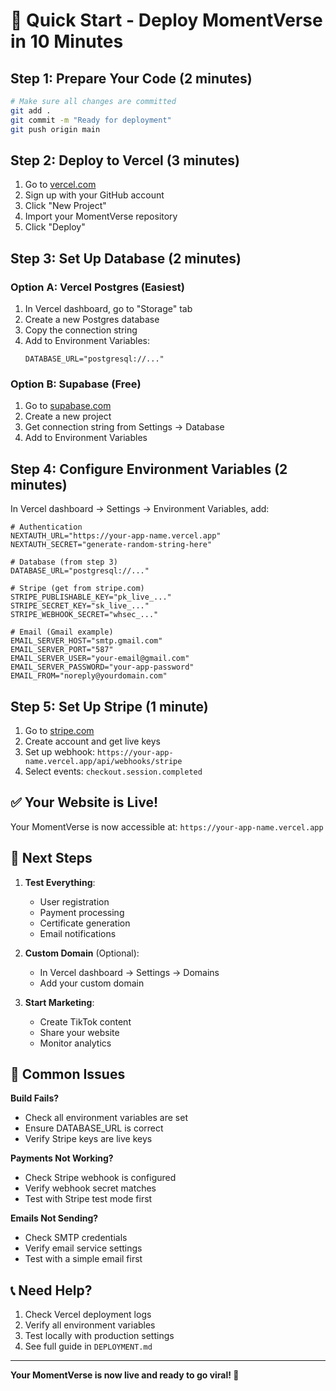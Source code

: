# 🚀 Quick Start - Deploy MomentVerse in 10 Minutes

## Step 1: Prepare Your Code (2 minutes)

```bash
# Make sure all changes are committed
git add .
git commit -m "Ready for deployment"
git push origin main
```

## Step 2: Deploy to Vercel (3 minutes)

1. Go to [vercel.com](https://vercel.com)
2. Sign up with your GitHub account
3. Click "New Project"
4. Import your MomentVerse repository
5. Click "Deploy"

## Step 3: Set Up Database (2 minutes)

### Option A: Vercel Postgres (Easiest)
1. In Vercel dashboard, go to "Storage" tab
2. Create a new Postgres database
3. Copy the connection string
4. Add to Environment Variables:
   ```
   DATABASE_URL="postgresql://..."
   ```

### Option B: Supabase (Free)
1. Go to [supabase.com](https://supabase.com)
2. Create a new project
3. Get connection string from Settings → Database
4. Add to Environment Variables

## Step 4: Configure Environment Variables (2 minutes)

In Vercel dashboard → Settings → Environment Variables, add:

```env
# Authentication
NEXTAUTH_URL="https://your-app-name.vercel.app"
NEXTAUTH_SECRET="generate-random-string-here"

# Database (from step 3)
DATABASE_URL="postgresql://..."

# Stripe (get from stripe.com)
STRIPE_PUBLISHABLE_KEY="pk_live_..."
STRIPE_SECRET_KEY="sk_live_..."
STRIPE_WEBHOOK_SECRET="whsec_..."

# Email (Gmail example)
EMAIL_SERVER_HOST="smtp.gmail.com"
EMAIL_SERVER_PORT="587"
EMAIL_SERVER_USER="your-email@gmail.com"
EMAIL_SERVER_PASSWORD="your-app-password"
EMAIL_FROM="noreply@yourdomain.com"
```

## Step 5: Set Up Stripe (1 minute)

1. Go to [stripe.com](https://stripe.com)
2. Create account and get live keys
3. Set up webhook: `https://your-app-name.vercel.app/api/webhooks/stripe`
4. Select events: `checkout.session.completed`

## ✅ Your Website is Live!

Your MomentVerse is now accessible at: `https://your-app-name.vercel.app`

## 🎯 Next Steps

1. **Test Everything**:
   - User registration
   - Payment processing
   - Certificate generation
   - Email notifications

2. **Custom Domain** (Optional):
   - In Vercel dashboard → Settings → Domains
   - Add your custom domain

3. **Start Marketing**:
   - Create TikTok content
   - Share your website
   - Monitor analytics

## 🚨 Common Issues

**Build Fails?**
- Check all environment variables are set
- Ensure DATABASE_URL is correct
- Verify Stripe keys are live keys

**Payments Not Working?**
- Check Stripe webhook is configured
- Verify webhook secret matches
- Test with Stripe test mode first

**Emails Not Sending?**
- Check SMTP credentials
- Verify email service settings
- Test with a simple email first

## 📞 Need Help?

1. Check Vercel deployment logs
2. Verify all environment variables
3. Test locally with production settings
4. See full guide in `DEPLOYMENT.md`

---

**Your MomentVerse is now live and ready to go viral! 🌟** 